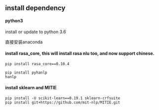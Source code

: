 ## install dependency

#### python3
install or update to python 3.6

直接安装anaconda

#### install rasa_core, this will install rasa nlu too, and now support chinese.
```
pip install rasa_core==0.10.4

pip install pyhanlp
hanlp
```

#### install sklearn and MITIE

```
pip install -U scikit-learn==0.19.1 sklearn-crfsuite
pip install git+https://github.com/mit-nlp/MITIE.git
```
